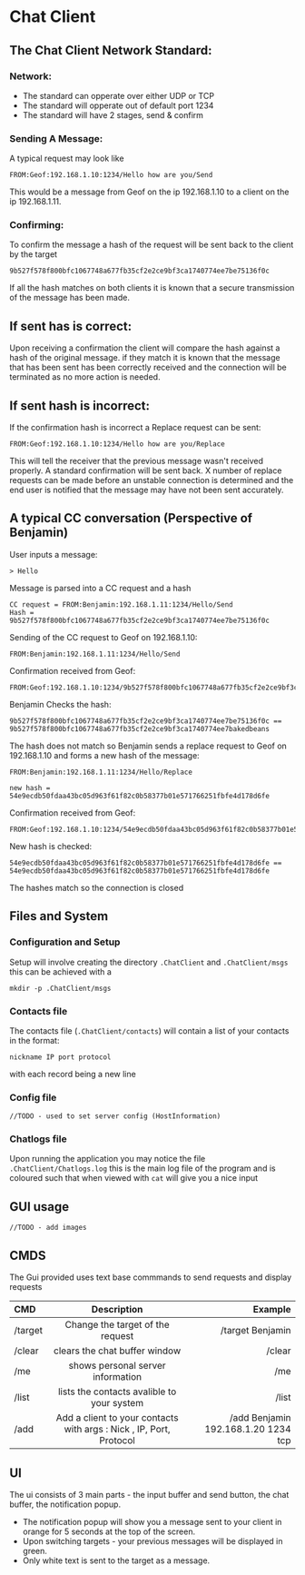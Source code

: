 # Chat Client

## The Chat Client Network Standard:
### Network:

- The standard can opperate over either UDP or TCP
- The standard will opperate out of default port 1234
- The standard will have 2 stages, send & confirm

### Sending A Message:
A typical request may look like

    FROM:Geof:192.168.1.10:1234/Hello how are you/Send
    
This would be a message from Geof on the ip 192.168.1.10 to a client on
the ip 192.168.1.11.

### Confirming:
To confirm the message a hash of the request will be sent back to the client by the target
    
    9b527f578f800bfc1067748a677fb35cf2e2ce9bf3ca1740774ee7be75136f0c
    
If all the hash matches on both clients it is known that a secure transmission of the message has been made.

## If sent has is correct:
Upon receiving a confirmation the client will compare the hash against a hash of the original message.
if they match it is known that the message that has been sent has been correctly received and the connection will be
terminated as no more action is needed. 

## If sent hash is incorrect:
If the confirmation hash is incorrect a Replace request can be sent:
    
    FROM:Geof:192.168.1.10:1234/Hello how are you/Replace

This will tell the receiver that the previous message wasn't received properly. A standard confirmation
will be sent back. X number of replace requests can be made before an unstable connection is determined
and the end user is notified that the message may have not been sent accurately.

## A typical CC conversation (Perspective of Benjamin)

User inputs a message:

    > Hello

Message is parsed into a CC request and a hash

    CC request = FROM:Benjamin:192.168.1.11:1234/Hello/Send
    Hash = 9b527f578f800bfc1067748a677fb35cf2e2ce9bf3ca1740774ee7be75136f0c

Sending of the CC request to Geof on 192.168.1.10:
    
    FROM:Benjamin:192.168.1.11:1234/Hello/Send

Confirmation received from Geof:

    FROM:Geof:192.168.1.10:1234/9b527f578f800bfc1067748a677fb35cf2e2ce9bf3ca1740774ee7bakedbeans/Confirm

Benjamin Checks the hash:
    
    9b527f578f800bfc1067748a677fb35cf2e2ce9bf3ca1740774ee7be75136f0c == 9b527f578f800bfc1067748a677fb35cf2e2ce9bf3ca1740774ee7bakedbeans

The hash does not match so Benjamin sends a replace request to Geof on 192.168.1.10 and forms a new hash of the message:

    FROM:Benjamin:192.168.1.11:1234/Hello/Replace

    new hash = 54e9ecdb50fdaa43bc05d963f61f82c0b58377b01e571766251fbfe4d178d6fe

Confirmation received from Geof:
    
    FROM:Geof:192.168.1.10:1234/54e9ecdb50fdaa43bc05d963f61f82c0b58377b01e571766251fbfe4d178d6fe/Confirm
    
New hash is checked:

    54e9ecdb50fdaa43bc05d963f61f82c0b58377b01e571766251fbfe4d178d6fe == 54e9ecdb50fdaa43bc05d963f61f82c0b58377b01e571766251fbfe4d178d6fe

The hashes match so the connection is closed
    


## Files and System
### Configuration and Setup

Setup will involve creating the directory `.ChatClient` and `.ChatClient/msgs`
this can be achieved with a
    
    mkdir -p .ChatClient/msgs
 
### Contacts file

The contacts file (`.ChatClient/contacts`) will contain a list of your contacts in the format:

    nickname IP port protocol

with each record being a new line

### Config file

    //TODO - used to set server config (HostInformation)

### Chatlogs file

Upon running the application you may notice the file `.ChatClient/Chatlogs.log` this is the main
log file of the program and is coloured such that when viewed with `cat` will give you a nice input 

## GUI usage

    //TODO - add images


## CMDS
The Gui provided uses text base commmands to send requests and display requests

| CMD    |                             Description                             | Example |
|:-------|:-------------------------------------------------------------------:|--------:|
| /target |                  Change the target of the request                   | /target Benjamin|
| /clear |                    clears the chat buffer window                    | /clear |
| /me    |                  shows personal server information                  | /me|
| /list  |             lists the contacts avalible to your system              | /list|
| /add   | Add a client to your contacts with args : Nick , IP, Port, Protocol | /add Benjamin 192.168.1.20 1234 tcp |

## UI
The ui consists of 3 main parts - the input buffer and send button, the chat buffer, the notification popup.

- The notification popup will show you a message sent to your client in orange for 5 seconds at the top of the screen.
- Upon switching targets - your previous messages will be displayed in green.
- Only white text is sent to the target as a message.

